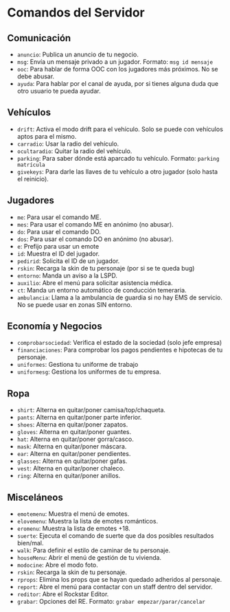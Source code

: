 # Comandos del Servidor

## Comunicación
- `anuncio`: Publica un anuncio de tu negocio.
- `msg`: Envía un mensaje privado a un jugador. Formato: `msg id mensaje`
- `ooc`: Para hablar de forma OOC con los jugadores más próximos. No se debe abusar.
- `ayuda`: Para hablar por el canal de ayuda, por si tienes alguna duda que otro usuario te pueda ayudar.

## Vehículos
- `drift`: Activa el modo drift para el vehículo. Solo se puede con vehículos aptos para el mismo.
- `carradio`: Usar la radio del vehículo.
- `ocultaradio`: Quitar la radio del vehículo.
- `parking`: Para saber dónde está aparcado tu vehículo. Formato: `parking matrícula`
- `givekeys`: Para darle las llaves de tu vehículo a otro jugador (solo hasta el reinicio).
  
## Jugadores
- `me`: Para usar el comando ME.
- `mes`: Para usar el comando ME en anónimo (no abusar).
- `do`: Para usar el comando DO.
- `dos`: Para usar el comando DO en anónimo (no abusar).
- `e`: Prefijo para usar un emote
- `id`: Muestra el ID del jugador.
- `pedirid`: Solicita el ID de un jugador.
- `rskin`: Recarga la skin de tu personaje (por si se te queda bug)
- `entorno`: Manda un aviso a la LSPD.
- `auxilio`: Abre el menú para solicitar asistencia médica.
- `ct`: Manda un entorno automático de conducción temeraria.
- `ambulancia`: Llama a la ambulancia de guardia si no hay EMS de servicio. No se puede usar en zonas SIN entorno.

## Economía y Negocios
- `comprobarsociedad`: Verifica el estado de la sociedad (solo jefe empresa)
- `financiaciones`: Para comprobar los pagos pendientes e hipotecas de tu personaje.
- `uniformes`: Gestiona tu uniforme de trabajo
- `uniformesg`: Gestiona los uniformes de tu empresa.

## Ropa
- `shirt`: Alterna en quitar/poner camisa/top/chaqueta.
- `pants`: Alterna en quitar/poner parte inferior.
- `shoes`: Alterna en quitar/poner zapatos.
- `gloves`: Alterna en quitar/poner guantes.
- `hat`: Alterna en quitar/poner gorra/casco.
- `mask`: Alterna en quitar/poner máscara.
- `ear`: Alterna en quitar/poner pendientes.
- `glasses`: Alterna en quitar/poner gafas.
- `vest`: Alterna en quitar/poner chaleco.
- `ring`: Alterna en quitar/poner anillos.

## Misceláneos
- `emotemenu`: Muestra el menú de emotes.
- `elovemenu`: Muestra la lista de emotes románticos.
- `eromenu`: Muestra la lista de emotes +18.
- `suerte`: Ejecuta el comando de suerte que da dos posibles resultados bien/mal.
- `walk`: Para definir el estilo de caminar de tu personaje.
- `houseMenu`: Abrir el menú de gestión de tu vivienda.
- `modocine`: Abre el modo foto.
- `rskin`: Recarga la skin de tu personaje.
- `rprops`: Elimina los props que se hayan quedado adheridos al personaje.
- `report`: Abre el menú para contactar con un staff dentro del servidor.
- `reditor`: Abre el Rockstar Editor.
- `grabar`: Opciones del RE. Formato: `grabar empezar/parar/cancelar`
